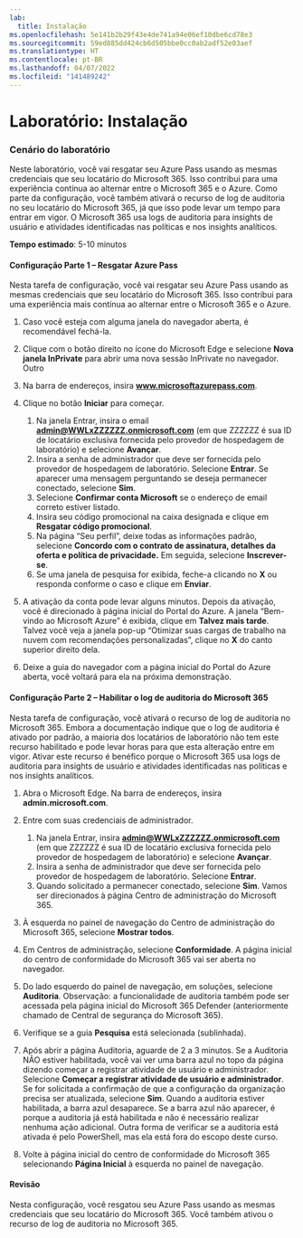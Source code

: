 ```yaml
---
lab:
  title: Instalação
ms.openlocfilehash: 5e141b2b29f43e4de741a94e06ef10dbe6cd78e3
ms.sourcegitcommit: 59ed885dd424cb6d505bbe0cc0ab2adf52e03aef
ms.translationtype: HT
ms.contentlocale: pt-BR
ms.lasthandoff: 04/07/2022
ms.locfileid: "141489242"
---
```

# <a name="lab-setup"></a>Laboratório: Instalação

### <a name="lab-scenario"></a>Cenário do laboratório

Neste laboratório, você vai resgatar seu Azure Pass usando as mesmas credenciais que seu locatário do Microsoft 365.  Isso contribui para uma experiência contínua ao alternar entre o Microsoft 365 e o Azure. Como parte da configuração, você também ativará o recurso de log de auditoria no seu locatário do Microsoft 365, já que isso pode levar um tempo para entrar em vigor. O Microsoft 365 usa logs de auditoria para insights de usuário e atividades identificadas nas políticas e nos insights analíticos.

**Tempo estimado**: 5-10 minutos

#### <a name="setup-part-1---redeem-azure-pass"></a>Configuração Parte 1 – Resgatar Azure Pass
Nesta tarefa de configuração, você vai resgatar seu Azure Pass usando as mesmas credenciais que seu locatário do Microsoft 365.  Isso contribui para uma experiência mais contínua ao alternar entre o Microsoft 365 e o Azure.

1. Caso você esteja com alguma janela do navegador aberta, é recomendável fechá-la.

1. Clique com o botão direito no ícone do Microsoft Edge e selecione **Nova janela InPrivate** para abrir uma nova sessão InPrivate no navegador. Outro 

1. Na barra de endereços, insira **www.microsoftazurepass.com**.  

1. Clique no botão **Iniciar** para começar.

    1. Na janela Entrar, insira o email **admin@WWLxZZZZZZ.onmicrosoft.com** (em que ZZZZZZ é sua ID de locatário exclusiva fornecida pelo provedor de hospedagem de laboratório) e selecione **Avançar**.
    1. Insira a senha de administrador que deve ser fornecida pelo provedor de hospedagem de laboratório. Selecione **Entrar**.  Se aparecer uma mensagem perguntando se deseja permanecer conectado, selecione **Sim**.
    1. Selecione **Confirmar conta Microsoft** se o endereço de email correto estiver listado.
    1. Insira seu código promocional na caixa designada e clique em **Resgatar código promocional**.  
    1. Na página “Seu perfil”, deixe todas as informações padrão, selecione **Concordo com o contrato de assinatura, detalhes da oferta e política de privacidade.** Em seguida, selecione **Inscrever-se**.
    1. Se uma janela de pesquisa for exibida, feche-a clicando no **X** ou responda conforme o caso e clique em **Enviar**.

1. A ativação da conta pode levar alguns minutos.  Depois da ativação, você é direcionado à página inicial do Portal do Azure. A janela “Bem-vindo ao Microsoft Azure” é exibida, clique em **Talvez mais tarde**. Talvez você veja a janela pop-up “Otimizar suas cargas de trabalho na nuvem com recomendações personalizadas”, clique no **X** do canto superior direito dela.

1. Deixe a guia do navegador com a página inicial do Portal do Azure aberta, você voltará para ela na próxima demonstração.

#### <a name="setup-part-2---enable-microsoft-365-audit-log"></a>Configuração Parte 2 – Habilitar o log de auditoria do Microsoft 365
Nesta tarefa de configuração, você ativará o recurso de log de auditoria no Microsoft 365.  Embora a documentação indique que o log de auditoria é ativado por padrão, a maioria dos locatários de laboratório não tem este recurso habilitado e pode levar horas para que esta alteração entre em vigor.  Ativar este recurso é benéfico porque o Microsoft 365 usa logs de auditoria para insights de usuário e atividades identificadas nas políticas e nos insights analíticos.

1. Abra o Microsoft Edge. Na barra de endereços, insira **admin.microsoft.com**.

1. Entre com suas credenciais de administrador.
    1. Na janela Entrar, insira **admin@WWLxZZZZZZ.onmicrosoft.com** (em que ZZZZZZ é sua ID de locatário exclusiva fornecida pelo provedor de hospedagem de laboratório) e selecione **Avançar**.
    1. Insira a senha de administrador que deve ser fornecida pelo provedor de hospedagem de laboratório. Selecione **Entrar**.
    1. Quando solicitado a permanecer conectado, selecione **Sim**. Vamos ser direcionados à página Centro de administração do Microsoft 365.

1. À esquerda no painel de navegação do Centro de administração do Microsoft 365, selecione **Mostrar todos**.

1. Em Centros de administração, selecione **Conformidade**.  A página inicial do centro de conformidade do Microsoft 365 vai ser aberta no navegador.  

1. Do lado esquerdo do painel de navegação, em soluções, selecione **Auditoria**.  Observação: a funcionalidade de auditoria também pode ser acessada pela página inicial do Microsoft 365 Defender (anteriormente chamado de Central de segurança do Microsoft 365).

1. Verifique se a guia **Pesquisa** está selecionada (sublinhada).

1. Após abrir a página Auditoria, aguarde de 2 a 3 minutos.  Se a Auditoria NÃO estiver habilitada, você vai ver uma barra azul no topo da página dizendo começar a registrar atividade de usuário e administrador.  Selecione **Começar a registrar atividade de usuário e administrador**.  Se for solicitada a confirmação de que a configuração da organização precisa ser atualizada, selecione **Sim**. Quando a auditoria estiver habilitada, a barra azul desaparece.  Se a barra azul não aparecer, é porque a auditoria já está habilitada e não é necessário realizar nenhuma ação adicional.  Outra forma de verificar se a auditoria está ativada é pelo PowerShell, mas ela está fora do escopo deste curso.

1. Volte à página inicial do centro de conformidade do Microsoft 365 selecionando **Página Inicial** à esquerda no painel de navegação.

#### <a name="review"></a>Revisão

Nesta configuração, você resgatou seu Azure Pass usando as mesmas credenciais que seu locatário do Microsoft 365.  Você também ativou o recurso de log de auditoria no Microsoft 365.
